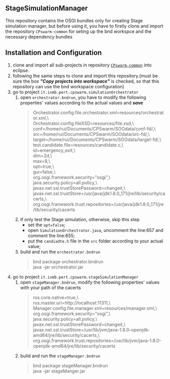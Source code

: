 ## StageSimulationManager

This repository contains the OSGI bundles only for creating Stage simulation manager, but before using it, you have to firstly clone and import the repository `CPswarm-common` for seting up the bnd workspce and the necessary dependency bundles 


## Installation and Configuration

1. clone and import all sub-projects in repository [`CPswarm-common`](https://git.pertforge.ismb.it/rzhao/cpswarm-common/tree/master) into eclipse.
2. following the same steps to clone and import this repository.(must be sure the box ***"Copy projects into workspace"*** is checked, so that this repository can use the bnd workspace configuration) 
3. go to project `it.ismb.pert.cpswarm.simulationOrchestrator` 
    1. open `orchestrator.bndrun`, you have to modify the following properties' values according to the actual values and ***save***
        >Orchestrator.config.file.orchestrator.xml=resources/orchestrator.xml,\\\
	    >Orchestrator.config.fileXSD=resources/file.xsd,\\\
        >conf=/home/rui/Documents/CPSwarm/SOOdata/conf-fd/,\\\
	    >src=/home/rui/Documents/CPSwarm/SOOdata/src-fd/,\\\
	    >target=/home/rui/Documents/CPSwarm/SOOdata/target-fd/,\\\
        >test.candidate.file=resources/candidate.c,\\\
        >id=emergency_exit,\\\
     	>dim=2d,\\\
	    >max=8,\\\
	    >opt=true,\\\
	    >gui=false,\\\
        >org.osgi.framework.security="osgi",\\\
	    >java.security.policy=all.policy,\\\
	    >javax.net.ssl.trustStorePassword=changeit,\\\
        >javax.net.ssl.trustStore=/usr/java/jdk1.8.0_171/jre/lib/security/cacerts,\\\
	    >org.osgi.framework.trust.repositories=/usr/java/jdk1.8.0_171/jre/lib/security/cacerts
     2. if only test the Stage simulation, otherwise, skip this step
        *  set the `opt=false`;
        *  open `SimulationOrchestrator.java`, uncomment the line:657 and comment the line:655;
        *  put the `candiadte.h` file in the `src` folder according to your actual value;
    3. build and run the `orchestrator.bndrun`
        >bnd package orchestrator.bndrun\
        >java -jar orchestrator.jar
4. go to project `it.ismb.pert.cpswarm.stageSimulationManager` 
    1. open `stageManager.bndrun`, modify the following properties' values with your path of the cacerts
        >ros.core.native=true,\\\
        >ros.master.uri=http:\/\/localhost:11311,\\\
        >Manager.config.file.manager.xml=resources/manager.xml,\\\
        >org.osgi.framework.security="osgi",\\\
	    >java.security.policy=all.policy,\\\
	    >javax.net.ssl.trustStorePassword=changeit,\\\
	    >javax.net.ssl.trustStore=/usr/lib/jvm/java-1.8.0-openjdk-amd64/jre/lib/security/cacerts,\\\
	    >org.osgi.framework.trust.repositories=/usr/lib/jvm/java-1.8.0-openjdk-amd64/jre/lib/security/cacerts
    2. build and run the `stageManager.bndrun`
        >bnd package stageManager.bndrun\
        >java -jar stageManger.jar